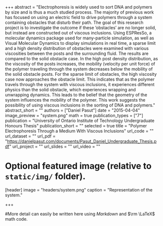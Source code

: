 +++
abstract = "Electrophoresis is widely used to sort DNA and polymers by size and is thus a much studied process. The majority of previous work has focused on using an electric field to drive polymers through a system containing obstacles that disturb their path. The goal of this research project is to investigate the outcome if these ’obstacles’ are no longer solid, but instead are constructed out of viscous inclusions. Using ESPResSo, a molecular dynamics package used for many-particle simulation, as well as Visual Molecular Dynamics to display simulations in real time, a sparse limit and a high density distribution of obstacles were examined with various viscosities between the posts and the surrounding fluid. The results are compared to the solid obstacle case. In the high post density distribution, as the viscosity of the posts increases, the mobility (velocity per unit force) of the polymer traveling through the system decreases below the mobility of the solid obstacle posts. For the sparse limit of obstacles, the high viscosity case now approaches the obstacle limit. This indicates that as the polymer travels through the system with viscous inclusions, it experiences different physics than the solid obstacle, which experiences wrapping and unwrapping dynamics. This leads to the belief that the geometry of the system influences the mobility of the polymer. This work suggests the possibility of using viscous inclusions in the sorting of DNA and polymers."
abstract_short = ""
authors = ["Daniel Pasut"]
date = "2015-04-04"
image_preview = "system.png"
math = true
publication_types = ["7"]
publication = "University of Ontario Institute of Technology Undergraduate Honours Thesis"
publication_short = ""
selected = true
title = "Polymer Electrophoresis Through a Medium With Viscous Inclusions"
url_code = ""
url_dataset = ""
url_pdf = "https://danielpasut.com/documents/Pasut_Daniel_Undergraduate_Thesis.pdf"
url_project = ""
url_slides = ""
url_video = ""



# Optional featured image (relative to `static/img/` folder).
[header]
image = "headers/system.png"
caption = "Representation of the system."


+++

#More detail can easily be written here using *Markdown* and $\rm \LaTeX$ math code.

